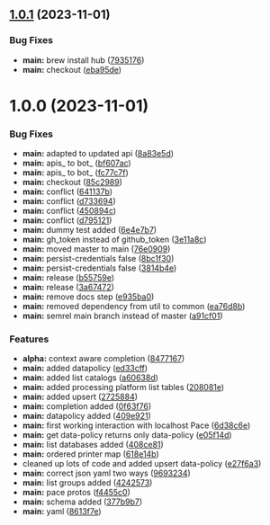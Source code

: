 ## [1.0.1](https://github.com/getstrm/cli/compare/v1.0.0...v1.0.1) (2023-11-01)


### Bug Fixes

* **main:** brew install hub ([7935176](https://github.com/getstrm/cli/commit/793517633d3952b45f7c79d62d9f192505c4aa2c))
* **main:** checkout ([eba95de](https://github.com/getstrm/cli/commit/eba95de8ca8f3e8728bf2e53144686f56983a579))

# 1.0.0 (2023-11-01)


### Bug Fixes

* **main:** adapted to updated api ([8a83e5d](https://github.com/getstrm/cli/commit/8a83e5d68061c1345b35111faad6abc202632bba))
* **main:** apis_ to bot_ ([bf607ac](https://github.com/getstrm/cli/commit/bf607ac4b646f3e842d274cc4ce93bd54ba61f25))
* **main:** apis_ to bot_ ([fc77c7f](https://github.com/getstrm/cli/commit/fc77c7ffdca8cf56a6bb044512e22534972dd1de))
* **main:** checkout ([85c2989](https://github.com/getstrm/cli/commit/85c2989ff7c217480206a6e3b707311ead3ce111))
* **main:** conflict ([641137b](https://github.com/getstrm/cli/commit/641137b696a6e44c301dc3986aa36908309b4dd2))
* **main:** conflict ([d733694](https://github.com/getstrm/cli/commit/d733694ba8d49b8af302b9554d4cc8f77989e55c))
* **main:** conflict ([450894c](https://github.com/getstrm/cli/commit/450894c81a649c8b0ef783d9e3cf0c09438a4471))
* **main:** conflict ([d795121](https://github.com/getstrm/cli/commit/d7951211293c3a19ffd8272af21d1df6173daa78))
* **main:** dummy test added ([6e4e7b7](https://github.com/getstrm/cli/commit/6e4e7b73870f3bcb28aff40766369d275384d321))
* **main:** gh_token instead of github_token ([3e11a8c](https://github.com/getstrm/cli/commit/3e11a8cc3320a8673c7314e5a02b1e63ce835780))
* **main:** moved master to main ([76e0909](https://github.com/getstrm/cli/commit/76e09098d7b0f4a49c5ca87358c4c3af699e33e5))
* **main:** persist-credentials false ([8bc1f30](https://github.com/getstrm/cli/commit/8bc1f30ff9b132700c3bb6a1add74decbd568e39))
* **main:** persist-credentials false ([3814b4e](https://github.com/getstrm/cli/commit/3814b4e019d9e40d732b247c5f1341e4f13bbb09))
* **main:** release ([b55759e](https://github.com/getstrm/cli/commit/b55759e6f22bdfbf239f2cc8b1e8a2f4181dbb93))
* **main:** release ([3a67472](https://github.com/getstrm/cli/commit/3a6747258587eded86b562442a6562ac42dac0a7))
* **main:** remove docs step ([e935ba0](https://github.com/getstrm/cli/commit/e935ba00df919f5356c4ebb9da1f8116699dc409))
* **main:** removed dependency from util to common ([ea76d8b](https://github.com/getstrm/cli/commit/ea76d8b5ef1860d4a79b76d3a9e32e0ed9caa279))
* **main:** semrel main branch instead of master ([a91cf01](https://github.com/getstrm/cli/commit/a91cf01a74bd9457e0dd906a54a0bd3b64cbdf5b))


### Features

* **alpha:** context aware completion ([8477167](https://github.com/getstrm/cli/commit/84771670e09afc829c0a6446cc88c4e11308ab69))
* **main:** added datapolicy ([ed33cff](https://github.com/getstrm/cli/commit/ed33cff60ba0aba4cc1d76acf55065c848428bff))
* **main:** added list catalogs ([a60638d](https://github.com/getstrm/cli/commit/a60638d427b8e877ca278937acee0c96122547a1))
* **main:** added processing platform list tables ([208081e](https://github.com/getstrm/cli/commit/208081ea20ec38da7292f1983bb197194e2e3433))
* **main:** added upsert ([2725884](https://github.com/getstrm/cli/commit/2725884341a216a5a8af3e7ff09c18c0e2586c04))
* **main:** completion added ([0f63f76](https://github.com/getstrm/cli/commit/0f63f767ebeff9303de1a5fc30b8e972d7f4179d))
* **main:** datapolicy added ([409e921](https://github.com/getstrm/cli/commit/409e921b389276931ce4f60e86fcfcac34b21950))
* **main:** first working interaction with localhost Pace ([6d38c6e](https://github.com/getstrm/cli/commit/6d38c6e5a908310af496d456af766c9c9fb06933))
* **main:** get data-policy returns only data-policy ([e05f14d](https://github.com/getstrm/cli/commit/e05f14d2b00dece282e6b832b3eb422705f6a59a))
* **main:** list databases added ([408ce81](https://github.com/getstrm/cli/commit/408ce81d928c0494a87ba59b5f259ce719f6a9f2))
* **main:** ordered printer map ([618e14b](https://github.com/getstrm/cli/commit/618e14b7c3e62b61598e92d1a9cffd3e7a9cce1d))
* cleaned up lots of code and added upsert data-policy ([e27f6a3](https://github.com/getstrm/cli/commit/e27f6a3b64f534f971a9f80b5c00706e95c60f89))
* **main:** correct json yaml two ways ([9693234](https://github.com/getstrm/cli/commit/9693234d9b7ce992d274ae5bbb9457485de7d27b))
* **main:** list groups added ([4242573](https://github.com/getstrm/cli/commit/42425732a0ac898d6ee7b3573e0847620c8a8f5b))
* **main:** pace protos ([f4455c0](https://github.com/getstrm/cli/commit/f4455c09dc72cd59a228afc2371ae79f743e9899))
* **main:** schema added ([377b9b7](https://github.com/getstrm/cli/commit/377b9b7d58f84f0f604bc1e5e5ecc4ddbddb2aa6))
* **main:** yaml ([8613f7e](https://github.com/getstrm/cli/commit/8613f7e7beedab59760c949394c5b9190bf5059b))
